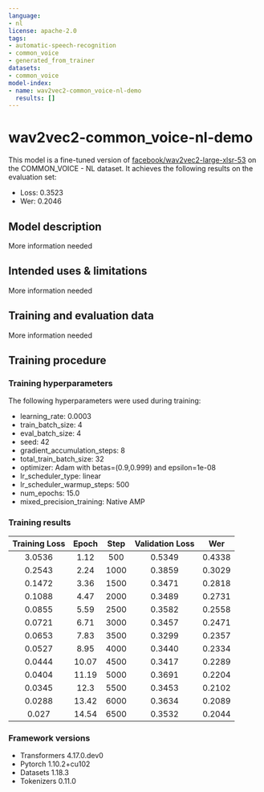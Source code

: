 ```yaml
---
language:
- nl
license: apache-2.0
tags:
- automatic-speech-recognition
- common_voice
- generated_from_trainer
datasets:
- common_voice
model-index:
- name: wav2vec2-common_voice-nl-demo
  results: []
---
```


<!-- This model card has been generated automatically according to the information the Trainer had access to. You
should probably proofread and complete it, then remove this comment. -->

# wav2vec2-common_voice-nl-demo

This model is a fine-tuned version of [facebook/wav2vec2-large-xlsr-53](https://huggingface.co/facebook/wav2vec2-large-xlsr-53) on the COMMON_VOICE - NL dataset.
It achieves the following results on the evaluation set:
- Loss: 0.3523
- Wer: 0.2046

## Model description

More information needed

## Intended uses & limitations

More information needed

## Training and evaluation data

More information needed

## Training procedure

### Training hyperparameters

The following hyperparameters were used during training:
- learning_rate: 0.0003
- train_batch_size: 4
- eval_batch_size: 4
- seed: 42
- gradient_accumulation_steps: 8
- total_train_batch_size: 32
- optimizer: Adam with betas=(0.9,0.999) and epsilon=1e-08
- lr_scheduler_type: linear
- lr_scheduler_warmup_steps: 500
- num_epochs: 15.0
- mixed_precision_training: Native AMP

### Training results

| Training Loss | Epoch | Step | Validation Loss | Wer    |
|:-------------:|:-----:|:----:|:---------------:|:------:|
| 3.0536        | 1.12  | 500  | 0.5349          | 0.4338 |
| 0.2543        | 2.24  | 1000 | 0.3859          | 0.3029 |
| 0.1472        | 3.36  | 1500 | 0.3471          | 0.2818 |
| 0.1088        | 4.47  | 2000 | 0.3489          | 0.2731 |
| 0.0855        | 5.59  | 2500 | 0.3582          | 0.2558 |
| 0.0721        | 6.71  | 3000 | 0.3457          | 0.2471 |
| 0.0653        | 7.83  | 3500 | 0.3299          | 0.2357 |
| 0.0527        | 8.95  | 4000 | 0.3440          | 0.2334 |
| 0.0444        | 10.07 | 4500 | 0.3417          | 0.2289 |
| 0.0404        | 11.19 | 5000 | 0.3691          | 0.2204 |
| 0.0345        | 12.3  | 5500 | 0.3453          | 0.2102 |
| 0.0288        | 13.42 | 6000 | 0.3634          | 0.2089 |
| 0.027         | 14.54 | 6500 | 0.3532          | 0.2044 |


### Framework versions

- Transformers 4.17.0.dev0
- Pytorch 1.10.2+cu102
- Datasets 1.18.3
- Tokenizers 0.11.0
